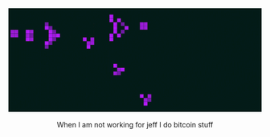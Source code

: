 
<div align="center">
  <img src="https://github.com/violet360/violet360/blob/main/conwey.gif"><br>
  <p> When I am not working for jeff I do bitcoin stuff </p>
</div>

